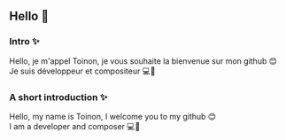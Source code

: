 ## Hello 👋

### Intro ✨

Hello, je m'appel Toinon, je vous souhaite la bienvenue sur mon github 😊  
Je suis développeur et compositeur 💻🎹

### A short introduction ✨

Hello, my name is Toinon, I welcome you to my github 😊  
I am a developer and composer 💻🎹


